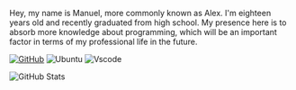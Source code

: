 Hey, my name is Manuel, more commonly known as Alex. I'm eighteen years old and recently graduated from high school.
My presence here is to absorb more knowledge about programming, which will be an important factor in terms of my professional life in the future.


[![GitHub](https://img.shields.io/badge/GitHub-100000?style=for-the-badge&logo=github&logoColor=white)](https://github.com/M4NUEL16)
![Ubuntu](https://img.shields.io/badge/Ubuntu-35495E?style=for-the-badge&logo=ubuntu&logoColor=2CA5E0)
![Vscode](https://img.shields.io/badge/Vscode-007ACC?style=for-the-badge&logo=visual-studio-code&logoColor=white)



![GitHub Stats](https://github-readme-stats.vercel.app/api?username=Alex&theme=transparent&bg_color=000&border_color=30A3DC&show_icons=true&icon_color=30A3DC&title_color=E94D5F&text_color=FFF)

